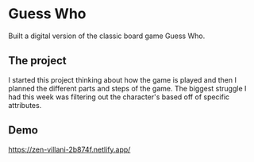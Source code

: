 # Guess Who

Built a digital version of the classic board game Guess Who. 

## The project

I started this project thinking about how the game is played and then I planned the different parts and steps of the game. The biggest struggle I had this week was filtering out the character's based off of specific attributes.

## Demo

https://zen-villani-2b874f.netlify.app/
